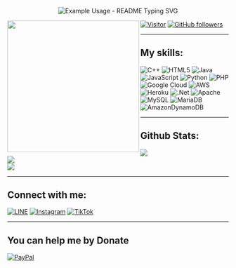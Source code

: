 <p align="center">
  <img src="https://readme-typing-svg.demolab.com/?lines=Hello! There;I'm Ahmad Baihaqi Priatna&font=Fira%20Code&center=true&width=380&height=50&duration=4000&pause=1000" alt="Example Usage - README Typing SVG">
</p>
<img src="https://i.ibb.co.com/PQj4TM9/HD-wallpaper-programmer-eat-sleep-code-repeat.jpg" align="left" height="300" width="" />

[![Visitor](https://visitor-badge.laobi.icu/badge?page_id=imbobb)](https://github.com/imbobb) [![GitHub followers](https://img.shields.io/github/followers/imbobb.svg?style=social&label=Follow)](https://github.com/imbobb?tab=followers)

---
## My skills:
![C++](https://img.shields.io/badge/c++-%2300599C.svg?style=plastic&logo=c%2B%2B&logoColor=white) ![HTML5](https://img.shields.io/badge/html5-%23E34F26.svg?style=plastic&logo=html5&logoColor=white) ![Java](https://img.shields.io/badge/java-%23ED8B00.svg?style=plastic&logo=openjdk&logoColor=white) ![JavaScript](https://img.shields.io/badge/javascript-%23323330.svg?style=plastic&logo=javascript&logoColor=%23F7DF1E) ![Python](https://img.shields.io/badge/python-3670A0?style=plastic&logo=python&logoColor=ffdd54) ![PHP](https://img.shields.io/badge/php-%23777BB4.svg?style=plastic&logo=php&logoColor=white) ![Google Cloud](https://img.shields.io/badge/GoogleCloud-%234285F4.svg?style=plastic&logo=google-cloud&logoColor=white) ![AWS](https://img.shields.io/badge/AWS-%23FF9900.svg?style=plastic&logo=amazon-aws&logoColor=white) ![Heroku](https://img.shields.io/badge/heroku-%23430098.svg?style=plastic&logo=heroku&logoColor=white) ![.Net](https://img.shields.io/badge/.NET-5C2D91?style=plastic&logo=.net&logoColor=white) ![Apache](https://img.shields.io/badge/apache-%23D42029.svg?style=plastic&logo=apache&logoColor=white) ![MySQL](https://img.shields.io/badge/mysql-4479A1.svg?style=plastic&logo=mysql&logoColor=white) ![MariaDB](https://img.shields.io/badge/MariaDB-003545?style=plastic&logo=mariadb&logoColor=white) ![AmazonDynamoDB](https://img.shields.io/badge/Amazon%20DynamoDB-4053D6?style=plastic&logo=Amazon%20DynamoDB&logoColor=white)

---
## Github Stats:
![](https://github-readme-stats.vercel.app/api?username=imbobb&theme=default&hide_border=false&include_all_commits=false&count_private=false)<br/>
![](https://github-readme-streak-stats.herokuapp.com/?user=imbobb&theme=default&hide_border=false)<br/>
![](https://github-readme-stats.vercel.app/api/top-langs/?username=imbobb&theme=default&hide_border=false&include_all_commits=false&count_private=false&layout=compact)

---
## Connect with me:
[![LINE](https://img.shields.io/badge/LINE-00ff44.svg)](https://line.me/ti/p/~imbobbyv2) [![Instagram](https://img.shields.io/badge/Instagram-%23E4405F.svg?logo=Instagram&logoColor=white)](https://instagram.com/ahmdbai_) [![TikTok](https://img.shields.io/badge/TikTok-%23000000.svg?logo=TikTok&logoColor=white)](https://tiktok.com/@bloodbreaker_) 

---
## You can help me by Donate
[![PayPal](https://img.shields.io/badge/PayPal-00457C?style=for-the-badge&logo=paypal&logoColor=white)](https://paypal.me/ahmdbai) 